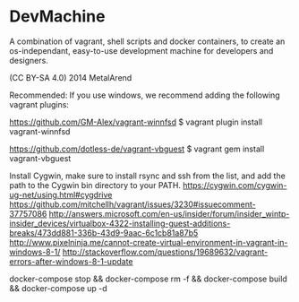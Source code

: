 DevMachine
==========

A combination of vagrant, shell scripts and docker containers, to create an os-independant, easy-to-use development machine for developers and designers.

(CC BY-SA 4.0) 2014 MetalArend


Recommended:
If you use windows, we recommend adding the following vagrant plugins:

https://github.com/GM-Alex/vagrant-winnfsd
$ vagrant plugin install vagrant-winnfsd

https://github.com/dotless-de/vagrant-vbguest
$ vagrant gem install vagrant-vbguest

Install Cygwin, make sure to install rsync and ssh from the list, and add the path to the Cygwin bin directory to your PATH.
https://cygwin.com/cygwin-ug-net/using.html#cygdrive
https://github.com/mitchellh/vagrant/issues/3230#issuecomment-37757086
http://answers.microsoft.com/en-us/insider/forum/insider_wintp-insider_devices/virtualbox-4322-installing-guest-additions-breaks/473dd881-336b-43d9-9aac-6c1cb81a87b5
http://www.pixelninja.me/cannot-create-virtual-environment-in-vagrant-in-windows-8-1/
http://stackoverflow.com/questions/19689632/vagrant-errors-after-windows-8-1-update



docker-compose stop && docker-compose rm -f && docker-compose build && docker-compose up -d
